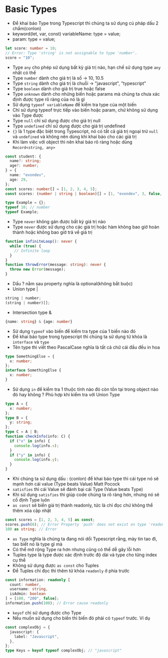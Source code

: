 # Basic Types

- Để khai báo Type trong Typescript thì chúng ta sử dụng cú pháp dấu 2 chấm(conlon)
- keyword(let, var, const) variableName: type = value;
- param: type = value;

```typescript
let score: number = 10;
// Error: Type 'string' is not assignable to type 'number'.
score = "10";
```

- Type `any` cho phép sử dụng bất kỳ giá trị nào, hạn chế sử dụng type `any` nhất có thể
- Type `number` dành cho giá trị là số -> 10, 10.5
- Type `string` dành cho giá trị là chuỗi -> "javascript", "typescript"
- Type `boolean` dành cho giá trị true hoặc false
- Type `unknown` dành cho những biến hoặc params mà chúng ta chưa xác định được type rõ ràng của nó là gì
- Sử dụng `typeof variableName` để kiểm tra type của một biến
- Chỉ sử dụng typeof trực tiếp vào biến hoặc param, chứ không sử dụng vào Type được
- Type `null` chỉ sử dụng được cho giá trị null
- Type `undefined` chỉ sử dụng được cho giá trị undefined
- `{}` là 1 type đặc biệt trong Typescript, nó có tất cả giá trị ngoại trừ `null` và `undefined` và không nên dùng khi khai báo cho các giá trị
- Khi làm việc với object thì nên khai báo rõ ràng hoặc dùng `Record<string, any>`

```typescript
const student: {
  name?: string;
  age?: number;
} = {
  name: "evondev",
  age: 29,
};
const scores: number[] = [1, 2, 3, 4, 5];
const scores: (number | string | boolean)[] = [1, "evondev", 3, false, 5];
```

```typescript
type Example = {};
typeof 10; // number
typeof Example;
```

- Type `never` không gán được bất kỳ giá trị nào
- Type `never` được sử dụng cho các giá trị hoặc hàm không bao giờ hoàn thành hoặc không bao giờ trả về giá trị

```typescript
function infiniteLoop(): never {
  while (true) {
    // Infinite loop
  }
}
function throwError(message: string): never {
  throw new Error(message);
}
```

- Dấu ? nằm sau property nghĩa là optional(không bắt buộc)
- Union type |

```typescript
string | number;
(string | number)[];
```

- Intersection type &

```typescript
{name: string} & {age: number}
```

- Sử dụng `typeof` vào biến để kiểm tra type của 1 biến nào đó
- Để khai báo type trong typescript thì chúng ta sử dụng từ khóa là `interface` và `type`
- Tên type thì viết theo PascalCase nghĩa là tất cả chữ cái đầu đều in hoa

```typescript
type SomethingElse = {
  x: number;
};
interface SomethingElse {
  x: number;
}
```

- Sử dụng `in` để kiểm tra 1 thuộc tính nào đó còn tồn tại trong object nào đó hay không ? Phù hợp khi kiểm tra với Union Type

```typescript
type A = {
  x: number;
};
type B = {
  y: string;
};
type C = A | B;
function checkInfo(info: C) {
  if ("x" in info) {
    console.log(info.x);
  }
  if ("y" in info) {
    console.log(info.y);
  }
}
```

- Khi chúng ta sử dụng dấu : (conlon) để khai báo type thì cái type nó sẽ mạnh hơn cái value (Type beats Value) Matt Pocock
- `satisfies` thì cái Value sẽ đánh bại cái Type (Value beats Type)
- Khi sử dụng `satisfies` thì giúp code chúng ta rõ ràng hơn, nhưng nó sẽ cố định Type luôn
- `as const` sẽ biến giá trị thành readonly, tức là chỉ đọc chứ không thể thêm xóa cập nhật

```typescript
const scores = [1, 2, 3, 4, 5] as const;
scores.push(6); // Error Property 'push' does not exist on type 'readonly [1, 2, 3, 4, 5]'
100 as string; // Error
```

- `as Type` nghĩa là chúng ta đang nói dối Typescript rằng, mày tin tao đi, tao biết nó là type gì mà
- Có thể mở rộng Type ra hơn nhưng cũng có thể dễ gây lỗi hơn
- Tuples type là type được xác định trước độ dài và type cho từng index cụ thể
- Không sử dụng được `as const` cho Tuples
- Để Tuples chỉ đọc thì thêm từ khóa `readonly` ở phía trước

```typescript
const information: readonly [
  count: number,
  username: string,
  isAdmin: boolean
] = [100, "200", false];
information.push(100); // Error cause readonly
```

- `keyof` chỉ sử dụng được cho Type
- Nếu muốn sử dụng cho biến thì biến đó phải có `typeof` trước. Ví dụ

```typescript
const complexObj = {
  javascript: {
    label: "Javascript",
  },
};
type Keys = keyof typeof complexObj; // "javascript"
```
